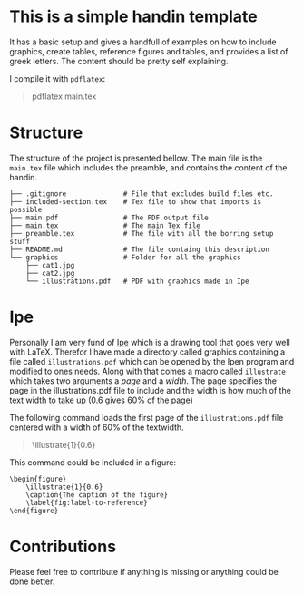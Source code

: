 # This is a simple handin template

It has a basic setup and gives a handfull of examples on how to
include graphics, create tables, reference figures and tables, and
provides a list of greek letters. The content should be pretty self
explaining.

I compile it with `pdflatex`:
> pdflatex main.tex

# Structure #

The structure of the project is presented bellow. The main file is the
`main.tex` file which includes the preamble, and contains the content
of the handin. 

```
├── .gitignore              # File that excludes build files etc.
├── included-section.tex    # Tex file to show that imports is possible
├── main.pdf                # The PDF output file
├── main.tex                # The main Tex file
├── preamble.tex            # The file with all the borring setup stuff
├── README.md               # The file containg this description
└── graphics                # Folder for all the graphics
    ├── cat1.jpg
    ├── cat2.jpg
    └── illustrations.pdf   # PDF with graphics made in Ipe
```

# Ipe
Personally I am very fund of [Ipe](http://ipe.otfried.org/) which
is a drawing tool that goes very well with LaTeX. Therefor
I have made a directory called graphics containing a file called
`illustrations.pdf` which can be opened by the Ipen program and
modified to ones needs. Along with that comes a macro called
`illustrate` which takes two arguments a *page* and a *width*. The
page specifies the page in the illustrations.pdf file to include
and the width is how much of the text width to take up (0.6 gives
60% of the page)

The following command loads the first page of the `illustrations.pdf` file
centered with a width of 60% of the textwidth.

> \illustrate{1}{0.6}

This command could be included in a figure:

```
\begin{figure}
	\illustrate{1}{0.6}
	\caption{The caption of the figure}
	\label{fig:label-to-reference}
\end{figure}

```


# Contributions
Please feel free to contribute if anything is missing or anything
could be done better.

